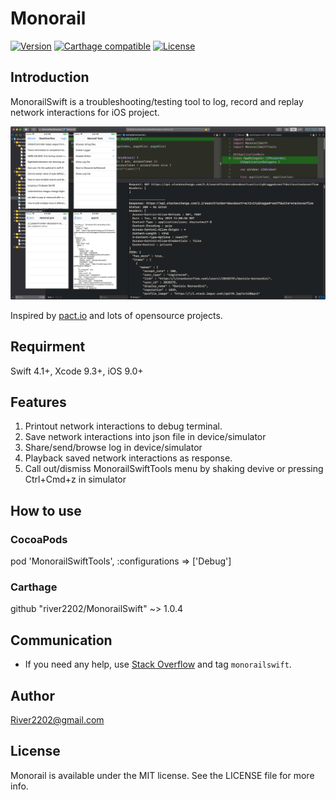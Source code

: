 # Monorail

[![Version](https://img.shields.io/cocoapods/v/MonorailSwift.svg?style=flat)](https://cocoapods.org/pods/MonorailSwift)
[![Carthage compatible](https://img.shields.io/badge/Carthage-compatible-4BC51D.svg?style=flat)](https://github.com/Carthage/Carthage)
[![License](https://img.shields.io/badge/license-MIT-blue.svg?style=flat)](https://cocoapods.org/pods/MonorailSwift)


## Introduction

MonorailSwift is a troubleshooting/testing tool to log, record and replay network interactions for iOS project.

![MonorailSwiftTools screenshot](Screenshot/MonorailSwiftTools.jpg)



Inspired by [pact.io](http://pact.io) and lots of opensource projects.

## Requirment
Swift 4.1+, Xcode 9.3+, iOS 9.0+


## Features

1. Printout network interactions to debug terminal.
2. Save network interactions into json file in device/simulator
3. Share/send/browse log in device/simulator
4. Playback saved network interactions as response.  
5. Call out/dismiss MonorailSwiftTools menu by shaking devive or pressing Ctrl+Cmd+z in simulator

## How to use

### CocoaPods

pod 'MonorailSwiftTools', :configurations => ['Debug']

### Carthage

github "river2202/MonorailSwift" ~> 1.0.4

## Communication
- If you need any help, use [Stack Overflow](https://stackoverflow.com/questions/tagged/monorailswift) and tag `monorailswift`.

## Author

River2202@gmail.com

## License

Monorail is available under the MIT license. See the LICENSE file for more info.
